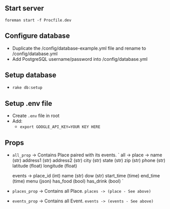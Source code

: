 ## Start server

```
foreman start -f Procfile.dev
```

## Configure database

- Duplicate the /config/database-example.yml file and rename to /config/database.yml
- Add PostgreSQL username/password into /config/database.yml

## Setup database

* `rake db:setup`

## Setup .env file

* Create `.env` file in root
* Add:
  - `export GOOGLE_API_KEY=YOUR KEY HERE`

## Props

* `all_prop` -> Contains Place paired with its events.
` all ->
    place ->
      name (str)
      address1 (str)
      address2 (str)
      city (str)
      state (str)
      zip (str)
      phone (str)
      latitude (float)
      longitude (float)

    events ->
      place_id (int)
      name (str)
      dow (str)
      start_time (time)
      end_time (time)
      menu (json)
      has_food (bool)
      has_drink (bool)
`

* `places_prop` -> Contains all Place.
` places ->
    (place - See above)
`

* `events_prop` -> Contains all Event.
` events ->
    (events - See above)
`
